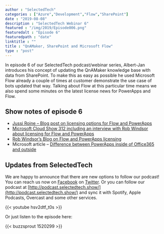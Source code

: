 ```yaml
---
author : "SelectedTech"
categories : ["Azure","Development","Flow","SharePoint"]
date : "2019-08-08"
description : "SelectedTech Webinar 6"
featured : "/img/2019/Episode006.png"
featuredalt : "Episode 6"
featuredpath : "date"
linktitle : ""
title : "QnAMaker, SharePoint and Microsoft Flow"
type : "post"
---
```


In episode 6 of our SelectedTech podcast/webinar series, Albert-Jan introduces his concept of updating the QnAMaker knowledge base with data from SharePoint. To make this as easy as possible he used Microsoft Flow already a couple of times at customer demonstrate the use case of bots updated that way. Talking about Flow at this particular time means we also spend some minutes on the latest license news for PowerApps and Flow.

## Show notes of episode 6

- [Jussi Roine – Blog post on licensing options for Flow and PowerApps](https://jussiroine.com/2019/01/the-comprehensive-licensing-guide-to-microsoft-flow-and-powerapps/https://powerapps.microsoft.com/en-us/blog/new-licensing-options-for-powerapps-and-flow/)
- [Microsoft Cloud Show 312 including an interview with Rob Windsor about licensing for Flow and PowerApps](http://www.microsoftcloudshow.com/podcast/Episodes/312-inspire-tidbits-and-big-cloud-wins)
- [Rob Windsor’s Blog on Flow and PowerApps licensing](https://www.paitgroup.com/blog/an-office-365-users-guide-to-powerapps-and-flow-licensing-october-2019-edition)
- Microsoft article – [Difference between PowerApps inside of Office365 and outside](https://docs.microsoft.com/en-us/power-platform/admin/pricing-billing-skus)

## Updates from SelectedTech

We are happy to announce that there are new options to follow our podcast! You can reach us now on [Facebook](https://www.facebook.com/SelectedTechPage/) on [Twitter](https://twitter.com/selectedtech). Or you can follow our podcast at [http://podcast.selectedtech.show/](http://podcast.selectedtech.show/) and sync it with Spotify, Apple Podcasts, Overcast and some other services.

{{< youtube hsv2dtf_t0s >}}

Or just listen to the episode here:

{{< buzzsprout 1520299 >}}
